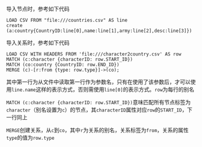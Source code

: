 导入节点时，参考如下代码

```cypher
LOAD CSV FROM "file:///countries.csv" AS line
create (a:country{CountryID:line[0],name:line[1],army:line[2],desc:line[3]})
```



导入关系时，参考如下代码

```cypher
LOAD CSV WITH HEADERS FROM 'file:///character2country.csv' AS row
MATCH (c:character {characterID: row.START_ID})
MATCH (co:country {CountryID: row.END_ID})
MERGE (c)-[r:from {type: row.type}]->(co);
```

其中第一行为从文件中读取第一行作为参数名，只有在使用了该参数后，才可以使用`line.name`这样的表示方式，否则需使用`line[0]`的表示方式。`row`为每行的别名

`MATCH (c:character {characterID: row.START_ID})`意味匹配所有节点标签为`character`（别名设置为`c`）的节点，其`characterID`属性对应`row`的`START_ID`，下一行同上

`MERGE`创建关系，从`c`到`co`，其中`r`为关系的别名，关系标签为`from`，关系的属性`type`的值为`row.type`
